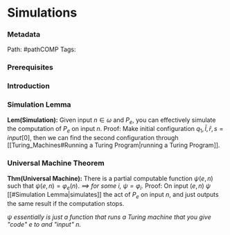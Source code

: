 # Simulations
### Metadata
Path: #pathCOMP
Tags:

### Prerequisites

### Introduction


### Simulation Lemma
**Lem(Simulation):** Given input $n \in \omega$ and $P_e$, you can effectively simulate the computation of $P_e$ on input $n$.
	Proof:
		Make initial configuration $q_1, \bar{l},\bar{r},s=input[0]$, then we can find the second configuration through [[Turing_Machines#Running a Turing Program|running a Turing Program]]. 

### Universal Machine Theorem
**Thm(Universal Machine):** There is a partial computable function $\psi(e,n)$ such that $\psi(e,n)=\varphi_e(n)$.
	*$\implies$ for some i, $\psi=\varphi_i$.*
	Proof:
		On input $(e,n)$ $\psi$ [[#Simulation Lemma|simulates]] the act of $P_e$ on input $n$, and just outputs the same result if the computation stops.

 *$\psi$ essentially is just a function that runs a Turing machine that you give "code" $e$ to and "input" $n$.* 

 